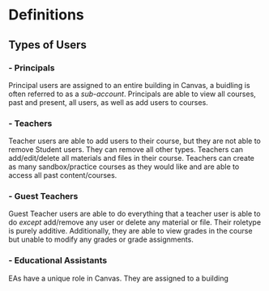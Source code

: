 # Definitions # 

## Types of Users ##

### - Principals ###
Principal users are assigned to an entire building in Canvas, a buidling is often referred to as a *sub-account*. Principals are able to view all courses, past and present, all users, as well as add users to courses. 

### - Teachers ###
Teacher users are able to add users to their course, but they are not able to remove Student users. They can remove all other types. Teachers can add/edit/delete all materials and files in their course. Teachers can create as many sandbox/practice courses as they would like and are able to access all past content/courses. 

### - Guest Teachers ###
Guest Teacher users are able to do everything that a teacher user is able to do *except* add/remove any user or delete any material or file. Their roletype is purely additive. Additionally, they are able to view grades in the course but unable to modify any grades or grade assignments. 


### - Educational Assistants ###
EAs have a unique role in Canvas. They are assigned to a building